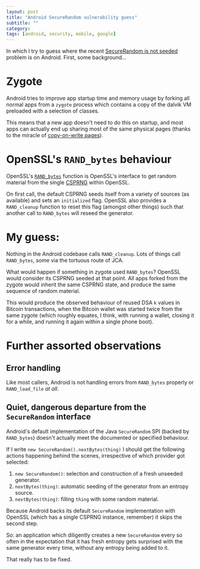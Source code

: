 ```yaml
---
layout: post
title: "Android SecureRandom vulnerability guess"
subtitle: ""
category: 
tags: [android, security, mobile, google]
---
```

In which I try to guess where the recent [SecureRandom is not seeded][1] problem is on Android.
First, some background...

[1]: http://android-developers.blogspot.com/2013/08/some-securerandom-thoughts.html

# Zygote
Android tries to improve app startup time and memory usage by forking all normal apps from a 
`zygote` process which contains a copy of the dalvik VM preloaded with a selection of classes.

This means that a new app doesn't need to do this on startup, and most apps can actually end up
sharing most of the same physical pages (thanks to the miracle of [copy-on-write pages][2]).

[2]: http://en.wikipedia.org/wiki/Copy-on-write#Copy-on-write_in_virtual_memory_management

# OpenSSL's `RAND_bytes` behaviour
OpenSSL's [`RAND_bytes`][3] function is OpenSSL's interface to get random material from the single
[CSPRNG][4] within OpenSSL.

[3]: http://www.openssl.org/docs/crypto/RAND_bytes.html
[4]: http://en.wikipedia.org/wiki/Cryptographically_secure_pseudorandom_number_generator

On first call, the default CSPRNG seeds itself from a variety of sources
(as available) and sets an `initialized` flag.  OpenSSL also provides a `RAND_cleanup` function
to reset this flag (amongst other things) such that another call to `RAND_bytes` will reseed
the generator.

# My guess:
Nothing in the Android codebase calls `RAND_cleanup`.  Lots of things call `RAND_bytes`, some via
the tortuous route of JCA.

What would happen if something in zygote used `RAND_bytes`?  OpenSSL would consider its CSPRNG
seeded at that point.  All apps forked from the zygote would inherit the same CSPRNG state,
and produce the same sequence of random material.

This would produce the observed behaviour of reused DSA `k` values in Bitcoin transactions, when
the Bitcoin wallet was started twice from the same zygote (which roughly equates, I think, with
running a wallet, closing it for a while, and running it again within a single phone boot).

# Further assorted observations

## Error handling
Like most callers, Android is not handling errors from `RAND_bytes` properly or `RAND_load_file`
*at all*.

## Quiet, dangerous departure from the `SecureRandom` interface
Android's default implementation of the Java `SecureRandom` SPI (backed by `RAND_bytes`) doesn't
actually meet the documented or specified behaviour.

If I write `new SecureRandom().nextBytes(thing)` I should get the following actions happening behind
the scenes, irrespective of which provider got selected:

1. `new SecureRandom()`: selection and construction of a fresh unseeded generator.
2. `nextBytes(thing)`: automatic seeding of the generator from an entropy source.
3. `nextBytes(thing)`: filling `thing` with some random material.

Because Android backs its default `SecureRandom` implementation with OpenSSL (which has a single
CSPRNG instance, remember) it skips the second step.

So: an application which diligently creates a new `SecureRandom` every so often in the expectation
that it has fresh entropy gets surprised with the same generator every time, without any entropy
being added to it.

That really has to be fixed.